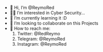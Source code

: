 - 👋 Hi, I’m @ReymoRed
- 👨‍💻 I’m interested in Cyber Security...
- 🌱 I’m currently learning it :D
- 💞️ I’m looking to collaborate on this Projects
- 🔗 How to reach me:
    1. Twitter: @RedReymo
    2. Telegram: @ReymoRed
    3. Instagram: @ReymoRed

<!---
ReymoRed/ReymoRed is a ✨ special ✨ repository because its `README.md` (this file) appears on your GitHub profile.
You can click the Preview link to take a look at your changes.
--->
